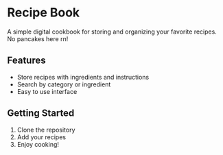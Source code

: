 # Recipe Book

A simple digital cookbook for storing and organizing your favorite recipes. No pancakes here rn!

## Features
- Store recipes with ingredients and instructions
- Search by category or ingredient
- Easy to use interface

## Getting Started
1. Clone the repository
2. Add your recipes
3. Enjoy cooking!